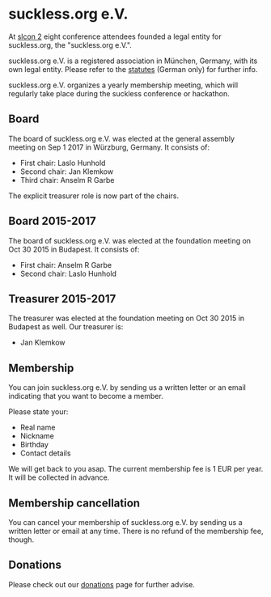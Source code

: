 suckless.org e.V.
=================
At [slcon 2](//suckless.org/conferences/2015) eight conference attendees
founded a legal entity for suckless.org, the "suckless.org e.V.".

suckless.org e.V. is a registered association in München, Germany, with its
own legal entity. Please refer to the [statutes](/satzung) (German only) for
further info.

suckless.org e.V. organizes a yearly membership meeting, which will regularly
take place during the suckless conference or hackathon.

Board
-----
The board of suckless.org e.V. was elected at the general assembly meeting on
Sep 1 2017 in Würzburg, Germany. It consists of:

* First chair: Laslo Hunhold
* Second chair: Jan Klemkow
* Third chair: Anselm R Garbe

The explicit treasurer role is now part of the chairs.

Board 2015-2017
---------------
The board of suckless.org e.V. was elected at the foundation meeting on Oct 30
2015 in Budapest. It consists of:

* First chair: Anselm R Garbe
* Second chair: Laslo Hunhold

Treasurer 2015-2017
-------------------
The treasurer was elected at the foundation meeting on Oct 30 2015 in Budapest
as well. Our treasurer is:

* Jan Klemkow

Membership
----------
You can join suckless.org e.V. by sending us a written letter or an email
indicating that you want to become a member.

Please state your:

* Real name
* Nickname
* Birthday
* Contact details

We will get back to you asap. The current membership fee is 1 EUR per year. It
will be collected in advance.

Membership cancellation
-----------------------
You can cancel your membership of suckless.org e.V. by sending us a written
letter or email at any time. There is no refund of the membership fee, though.

Donations
---------
Please check out our [donations](//suckless.org/donations) page for further advise.
